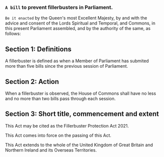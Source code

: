 ### `A bill` to prevent fillerbusters in Parliament.

`Be it enacted` by the Queen's most Excellent Majesty, by and with the advice and consent of the Lords Spiritual and Temporal, and Commons, in this present Parliament assembled, and by the authority of the same, as follows:

## Section 1: Definitions
A fillerbuster is defined as when a Member of Parliament has submited more than five bills since the previous session of Parliament.

## Section 2: Action
When a fillerbuster is observed, the House of Commons shall have no less and no more than two bills pass through each session.

## Section 3: Short title, commencement and extent
This Act may be cited as the Fillerbuster Protection Act 2021.

This Act comes into force on the passing of this Act.

This Act extends to the whole of the United Kingdom of Great Britain and Northern Ireland and its Overseas Territories.
